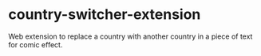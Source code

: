 # country-switcher-extension

Web extension to replace a country with another country in a piece of text for comic effect.
